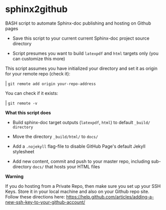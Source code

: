 # sphinx2github

BASH script to automate Sphinx-doc publishing and hosting on Github pages

* Save this script to your current current Sphinx-doc project source directory

* Script presumes you want to build ``latexpdf`` and ``html`` targets only (you can customize this more)

This script assumes you have initialized your directory and set it as origin for your remote repo (check it):

| ``git remote add origin your-repo-address``

You can check if it exists:

| ``git remote -v``

**What this script does**

* Build sphinx-doc target outputs (``latexpdf``, ``html``) to default ``_build/ directory``

* Move the directory ``_build/html/`` to ``docs/``

* Add a ``.nojekyll`` flag-file to disable GitHub Page's default Jekyll stylesheet

* Add new content, commit and push to your master repo, including sub-directory ``docs/`` that hosts your HTML files

**Warning**

  If you do hosting from a Private Repo, then make sure you set up your SSH Keys.
  Store it in your local machine and also on your Github repo site. Follow these directions here: https://help.github.com/articles/adding-a-new-ssh-key-to-your-github-account/





  
